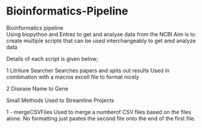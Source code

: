 # Bioinformatics-Pipeline
Bioinformatics pipeline  
Using biopython and Entrez to get and analyse data from the NCBI
Aim is to create multiple scripts that can be used interchangeably to get amd analyze data

Details of each script is given below;

1 Litriture Searcher
Searches papers and spits out results
Used in combination with a macros excell file to format nicely

2 Disease Name to Gene



Small Methods Used to Streamline Projects

1 - mergeCSVFiles
Used to merge a numberof CSV files based on the files alone. No formatting just pastes the second file onto the end of the first file.
